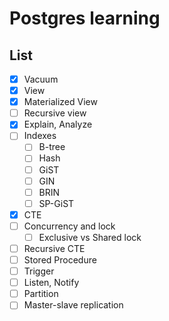 # Postgres learning

## List
- [x] Vacuum
- [x] View
- [x] Materialized View
- [ ] Recursive view
- [x] Explain, Analyze
- [ ] Indexes
  - [ ] B-tree
  - [ ] Hash
  - [ ] GiST
  - [ ] GIN
  - [ ] BRIN
  - [ ] SP-GiST
- [x] CTE
- [ ] Concurrency and lock
  - [ ] Exclusive vs Shared lock
- [ ] Recursive CTE
- [ ] Stored Procedure
- [ ] Trigger
- [ ] Listen, Notify
- [ ] Partition
- [ ] Master-slave replication